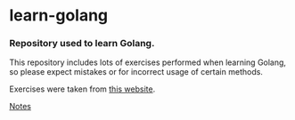 # learn-golang

### Repository used to learn Golang.

This repository includes lots of exercises performed when learning Golang, so please expect mistakes or for incorrect usage of certain methods.

Exercises were taken from [this website](https://gobyexample.com).

[Notes](Notes.md)
